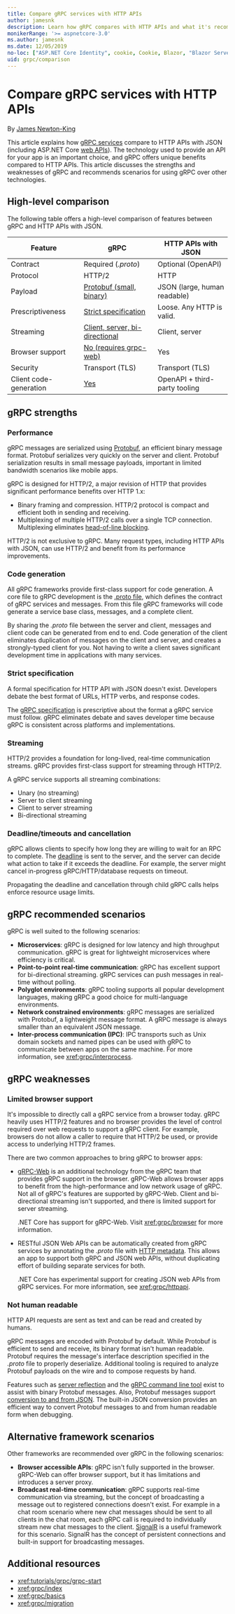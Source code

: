 ```yaml
---
title: Compare gRPC services with HTTP APIs
author: jamesnk
description: Learn how gRPC compares with HTTP APIs and what it's recommend scenarios are.
monikerRange: '>= aspnetcore-3.0'
ms.author: jamesnk
ms.date: 12/05/2019
no-loc: ["ASP.NET Core Identity", cookie, Cookie, Blazor, "Blazor Server", "Blazor WebAssembly", "Identity", "Let's Encrypt", Razor, SignalR]
uid: grpc/comparison
---
```

# Compare gRPC services with HTTP APIs

By [James Newton-King](https://twitter.com/jamesnk)

This article explains how [gRPC services](https://grpc.io/docs/guides/) compare to HTTP APIs with JSON (including ASP.NET Core [web APIs](xref:web-api/index)). The technology used to provide an API for your app is an important choice, and gRPC offers unique benefits compared to HTTP APIs. This article discusses the strengths and weaknesses of gRPC and recommends scenarios for using gRPC over other technologies.

## High-level comparison

The following table offers a high-level comparison of features between gRPC and HTTP APIs with JSON.

| Feature          | gRPC                                               | HTTP APIs with JSON           |
| ---------------- | -------------------------------------------------- | ----------------------------- |
| Contract         | Required (*.proto*)                                | Optional (OpenAPI)            |
| Protocol         | HTTP/2                                             | HTTP                          |
| Payload          | [Protobuf (small, binary)](#performance)           | JSON (large, human readable)  |
| Prescriptiveness | [Strict specification](#strict-specification)      | Loose. Any HTTP is valid.     |
| Streaming        | [Client, server, bi-directional](#streaming)       | Client, server                |
| Browser support  | [No (requires grpc-web)](#limited-browser-support) | Yes                           |
| Security         | Transport (TLS)                                    | Transport (TLS)               |
| Client code-generation | [Yes](#code-generation)                      | OpenAPI + third-party tooling |

## gRPC strengths

### Performance

gRPC messages are serialized using [Protobuf](https://developers.google.com/protocol-buffers/docs/overview), an efficient binary message format. Protobuf serializes very quickly on the server and client. Protobuf serialization results in small message payloads, important in limited bandwidth scenarios like mobile apps.

gRPC is designed for HTTP/2, a major revision of HTTP that provides significant performance benefits over HTTP 1.x:

* Binary framing and compression. HTTP/2 protocol is compact and efficient both in sending and receiving.
* Multiplexing of multiple HTTP/2 calls over a single TCP connection. Multiplexing eliminates [head-of-line blocking](https://en.wikipedia.org/wiki/Head-of-line_blocking).

HTTP/2 is not exclusive to gRPC. Many request types, including HTTP APIs with JSON, can use HTTP/2 and benefit from its performance improvements.

### Code generation

All gRPC frameworks provide first-class support for code generation. A core file to gRPC development is the [.proto file](https://developers.google.com/protocol-buffers/docs/proto3), which defines the contract of gRPC services and messages. From this file gRPC frameworks will code generate a service base class, messages, and a complete client.

By sharing the *.proto* file between the server and client, messages and client code can be generated from end to end. Code generation of the client eliminates duplication of messages on the client and server, and creates a strongly-typed client for you. Not having to write a client saves significant development time in applications with many services.

### Strict specification

A formal specification for HTTP API with JSON doesn't exist. Developers debate the best format of URLs, HTTP verbs, and response codes.

The [gRPC specification](https://github.com/grpc/grpc/blob/master/doc/PROTOCOL-HTTP2.md) is prescriptive about the format a gRPC service must follow. gRPC eliminates debate and saves developer time because gRPC is consistent across platforms and implementations.

### Streaming

HTTP/2 provides a foundation for long-lived, real-time communication streams. gRPC provides first-class support for streaming through HTTP/2.

A gRPC service supports all streaming combinations:

* Unary (no streaming)
* Server to client streaming
* Client to server streaming
* Bi-directional streaming

### Deadline/timeouts and cancellation

gRPC allows clients to specify how long they are willing to wait for an RPC to complete. The [deadline](https://grpc.io/blog/deadlines) is sent to the server, and the server can decide what action to take if it exceeds the deadline. For example, the server might cancel in-progress gRPC/HTTP/database requests on timeout.

Propagating the deadline and cancellation through child gRPC calls helps enforce resource usage limits.

## gRPC recommended scenarios

gRPC is well suited to the following scenarios:

* **Microservices**: gRPC is designed for low latency and high throughput communication. gRPC is great for lightweight microservices where efficiency is critical.
* **Point-to-point real-time communication**: gRPC has excellent support for bi-directional streaming. gRPC services can push messages in real-time without polling.
* **Polyglot environments**: gRPC tooling supports all popular development languages, making gRPC a good choice for multi-language environments.
* **Network constrained environments**: gRPC messages are serialized with Protobuf, a lightweight message format. A gRPC message is always smaller than an equivalent JSON message.
* **Inter-process communication (IPC)**: IPC transports such as Unix domain sockets and named pipes can be used with gRPC to communicate between apps on the same machine. For more information, see <xref:grpc/interprocess>.

## gRPC weaknesses

### Limited browser support

It's impossible to directly call a gRPC service from a browser today. gRPC heavily uses HTTP/2 features and no browser provides the level of control required over web requests to support a gRPC client. For example, browsers do not allow a caller to require that HTTP/2 be used, or provide access to underlying HTTP/2 frames.

There are two common approaches to bring gRPC to browser apps:

* [gRPC-Web](https://grpc.io/docs/tutorials/basic/web.html) is an additional technology from the gRPC team that provides gRPC support in the browser. gRPC-Web allows browser apps to benefit from the high-performance and low network usage of gRPC. Not all of gRPC's features are supported by gRPC-Web. Client and bi-directional streaming isn't supported, and there is limited support for server streaming.

  .NET Core has support for gRPC-Web. Visit <xref:grpc/browser> for more information.

* RESTful JSON Web APIs can be automatically created from gRPC services by annotating the *.proto* file with [HTTP metadata](https://cloud.google.com/service-infrastructure/docs/service-management/reference/rpc/google.api#google.api.HttpRule). This allows an app to support both gRPC and JSON web APIs, without duplicating effort of building separate services for both.

  .NET Core has experimental support for creating JSON web APIs from gRPC services. For more information, see <xref:grpc/httpapi>.

### Not human readable

HTTP API requests are sent as text and can be read and created by humans.

gRPC messages are encoded with Protobuf by default. While Protobuf is efficient to send and receive, its binary format isn't human readable. Protobuf requires the message's interface description specified in the *.proto* file to properly deserialize. Additional tooling is required to analyze Protobuf payloads on the wire and to compose requests by hand.

Features such as [server reflection](https://github.com/grpc/grpc/blob/master/doc/server-reflection.md) and the [gRPC command line tool](https://github.com/grpc/grpc/blob/master/doc/command_line_tool.md) exist to assist with binary Protobuf messages. Also, Protobuf messages support [conversion to and from JSON](https://developers.google.com/protocol-buffers/docs/proto3#json). The built-in JSON conversion provides an efficient way to convert Protobuf messages to and from human readable form when debugging.

## Alternative framework scenarios

Other frameworks are recommended over gRPC in the following scenarios:

* **Browser accessible APIs**: gRPC isn't fully supported in the browser. gRPC-Web can offer browser support, but it has limitations and introduces a server proxy.
* **Broadcast real-time communication**: gRPC supports real-time communication via streaming, but the concept of broadcasting a message out to registered connections doesn't exist. For example in a chat room scenario where new chat messages should be sent to all clients in the chat room, each gRPC call is required to individually stream new chat messages to the client. [SignalR](xref:signalr/introduction) is a useful framework for this scenario. SignalR has the concept of persistent connections and built-in support for broadcasting messages.

## Additional resources

* <xref:tutorials/grpc/grpc-start>
* <xref:grpc/index>
* <xref:grpc/basics>
* <xref:grpc/migration>
